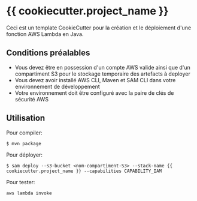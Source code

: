 # {{ cookiecutter.project_name }}

Ceci est un template CookieCutter pour la création et le déploiement d'une fonction AWS Lambda en Java.

## Conditions préalables

* Vous devez être en possession d'un compte AWS valide ainsi que d'un compartiment S3 pour le stockage temporaire des artefacts à deployer
* Vous devez avoir installé AWS CLI, Maven et SAM CLI dans votre environnement de développement
* Votre environnement doit être configuré avec la paire de clés de sécurité AWS

## Utilisation

Pour compiler:

```
$ mvn package
```

Pour déployer:

```
$ sam deploy --s3-bucket <nom-compartiment-S3> --stack-name {{ cookiecutter.project_name }} --capabilities CAPABILITY_IAM
```

Pour tester:

```
aws lambda invoke
```

